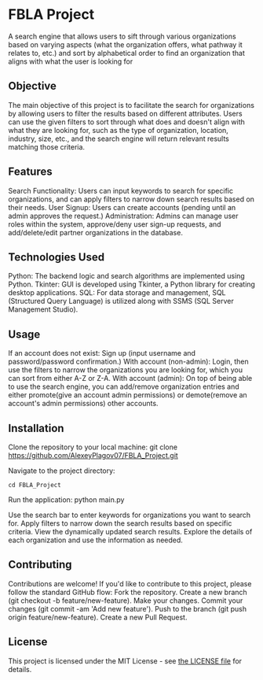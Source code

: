 # FBLA Project
A search engine that allows users to sift through various organizations based on varying aspects (what the organization offers, what pathway it relates to, etc.) and sort by alphabetical order to find an organization that aligns with what the user is looking for

## Objective
The main objective of this project is to facilitate the search for organizations by allowing users to filter the results based on different attributes. Users can use the given filters to sort through what does and doesn't align with what they are looking for, such as the type of organization, location, industry, size, etc., and the search engine will return relevant results matching those criteria.

## Features
Search Functionality: Users can input keywords to search for specific organizations, and can apply filters to narrow down search results based on their needs.
User Signup: Users can create accounts (pending until an admin approves the request.)
Administration: Admins can manage user roles within the system, approve/deny user sign-up requests, and add/delete/edit partner organizations in the database.

## Technologies Used
Python: The backend logic and search algorithms are implemented using Python.
Tkinter: GUI is developed using Tkinter, a Python library for creating desktop applications.
SQL: For data storage and management, SQL (Structured Query Language) is utilized along with SSMS (SQL Server Management Studio).

## Usage
If an account does not exist: Sign up (input username and password/password confirmation.)
With account (non-admin): Login, then use the filters to narrow the organizations you are looking for, which you can sort from either A-Z or Z-A.
With account (admin): On top of being able to use the search engine, you can add/remove organization entries and either promote(give an account admin permissions) or demote(remove an account's admin permissions) other accounts. 

## Installation
Clone the repository to your local machine:
git clone https://github.com/AlexeyPlagov07/FBLA_Project.git

Navigate to the project directory:
```
cd FBLA_Project
```

Run the application:
python main.py

Use the search bar to enter keywords for organizations you want to search for.
Apply filters to narrow down the search results based on specific criteria.
View the dynamically updated search results.
Explore the details of each organization and use the information as needed.

## Contributing
Contributions are welcome! If you'd like to contribute to this project, please follow the standard GitHub flow:
Fork the repository.
Create a new branch (git checkout -b feature/new-feature).
Make your changes.
Commit your changes (git commit -am 'Add new feature').
Push to the branch (git push origin feature/new-feature).
Create a new Pull Request.

## License
This project is licensed under the MIT License - see [the LICENSE file](https://choosealicense.com/licenses/mit/) for details.
